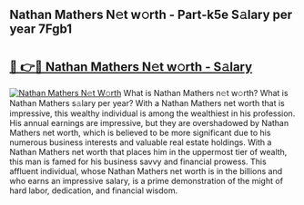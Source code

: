 ## Nathan Mathers N𝚎t w𝚘rth - Part-k5e S𝚊lary per year 7Fgb1

# <h2><a href="http://gc50ljr.nevu.top/?p=Nathan+Mathers">🔗 👉🔴 Nathan Mathers N𝚎t w𝚘rth - S𝚊lary</a></h2>

[![Nathan Mathers N𝚎t W𝚘rth](https://i.imgur.com/Oavwk0R.jpeg)](http://gc50ljr.nevu.top/?p=Nathan+Mathers)
What is Nathan Mathers n𝚎t w𝚘rth? What is Nathan Mathers s𝚊lary per year?
With a Nathan Mathers net worth that is impressive, this wealthy individual is among the wealthiest in his profession. His annual earnings are impressive, but they are overshadowed by Nathan Mathers net worth, which is believed to be more significant due to his numerous business interests and valuable real estate holdings. With a Nathan Mathers net worth that places him in the uppermost tier of wealth, this man is famed for his business savvy and financial prowess. This affluent individual, whose Nathan Mathers net worth is in the billions and who earns an impressive salary, is a prime demonstration of the might of hard labor, dedication, and financial wisdom.
